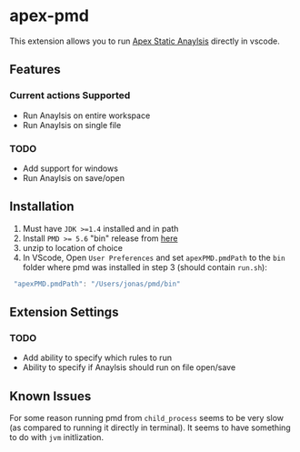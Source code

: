 # apex-pmd

This extension allows you to run [Apex Static Anaylsis](http://pmd.sourceforge.net/snapshot/pmd-apex/) directly in vscode.

## Features

### Current actions Supported

* Run Anaylsis on entire workspace
* Run Anaylsis on single file

### TODO

* Add support for windows
* Run Anaylsis on save/open

## Installation

1. Must have `JDK >=1.4` installed and in path
2. Install `PMD >= 5.6` "bin" release from [here](https://sourceforge.net/projects/pmd/files/pmd/)
3. unzip to location of choice
4. In VScode, Open `User Preferences` and set `apexPMD.pmdPath` to the `bin` folder where pmd was installed in step 3 (should contain `run.sh`):

``` javascript
 "apexPMD.pmdPath": "/Users/jonas/pmd/bin"
```

## Extension Settings

### TODO

* Add ability to specify which rules to run
* Ability to specify if Anaylsis should run on file open/save

## Known Issues

For some reason running pmd from `child_process` seems to be very slow (as compared to running it directly in terminal).
It seems to have something to do with `jvm` initlization.